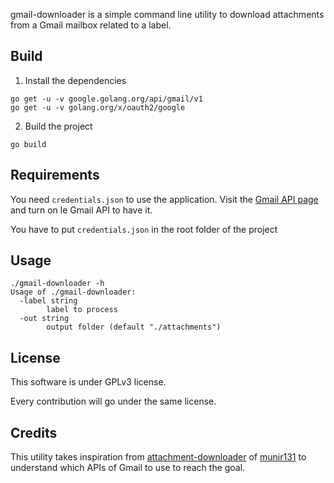 gmail-downloader is a simple command line utility to download attachments from a Gmail mailbox
related to a label.


## Build

1. Install the dependencies

```
go get -u -v google.golang.org/api/gmail/v1
go get -u -v golang.org/x/oauth2/google
```

2. Build the project

```
go build
```

## Requirements

You need `credentials.json` to use the application.
Visit the [Gmail API page](https://developers.google.com/gmail/api/quickstart/go)
and turn on le Gmail API to have it.

You have to put `credentials.json` in the root folder of the project

## Usage

```
./gmail-downloader -h
Usage of ./gmail-downloader:
  -label string
    	label to process
  -out string
    	output folder (default "./attachments")

```
## License

This software is under GPLv3 license.

Every contribution will go under the same license.

## Credits

This utility takes inspiration from [attachment-downloader](https://github.com/munir131/attachment-downloader)
of [munir131](https://github.com/munir131) to understand which APIs of Gmail to use to reach the goal.
